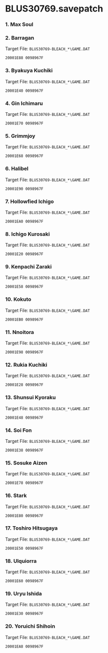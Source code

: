 # BLUS30769.savepatch

### 1. Max Soul
### 2. Barragan

Target File: `BLUS30769-BLEACH_*\GAME.DAT`

```
20001E88 0098967F
```

### 3. Byakuya Kuchiki

Target File: `BLUS30769-BLEACH_*\GAME.DAT`

```
20001E40 0098967F
```

### 4. Gin Ichimaru

Target File: `BLUS30769-BLEACH_*\GAME.DAT`

```
20001E70 0098967F
```

### 5. Grimmjoy

Target File: `BLUS30769-BLEACH_*\GAME.DAT`

```
20001E68 0098967F
```

### 6. Halibel

Target File: `BLUS30769-BLEACH_*\GAME.DAT`

```
20001E90 0098967F
```

### 7. Hollowfied Ichigo

Target File: `BLUS30769-BLEACH_*\GAME.DAT`

```
20001EA0 0098967F
```

### 8. Ichigo Kurosaki

Target File: `BLUS30769-BLEACH_*\GAME.DAT`

```
20001E20 0098967F
```

### 9. Kenpachi Zaraki

Target File: `BLUS30769-BLEACH_*\GAME.DAT`

```
20001E58 0098967F
```

### 10. Kokuto

Target File: `BLUS30769-BLEACH_*\GAME.DAT`

```
20001EB0 0098967F
```

### 11. Nnoitora

Target File: `BLUS30769-BLEACH_*\GAME.DAT`

```
20001E98 0098967F
```

### 12. Rukia Kuchiki

Target File: `BLUS30769-BLEACH_*\GAME.DAT`

```
20001E28 0098967F
```

### 13. Shunsui Kyoraku

Target File: `BLUS30769-BLEACH_*\GAME.DAT`

```
20001E48 0098967F
```

### 14. Soi Fon

Target File: `BLUS30769-BLEACH_*\GAME.DAT`

```
20001E38 0098967F
```

### 15. Sosuke Aizen

Target File: `BLUS30769-BLEACH_*\GAME.DAT`

```
20001E78 0098967F
```

### 16. Stark

Target File: `BLUS30769-BLEACH_*\GAME.DAT`

```
20001E80 0098967F
```

### 17. Toshiro Hitsugaya

Target File: `BLUS30769-BLEACH_*\GAME.DAT`

```
20001E50 0098967F
```

### 18. Ulquiorra

Target File: `BLUS30769-BLEACH_*\GAME.DAT`

```
20001E60 0098967F
```

### 19. Uryu Ishida

Target File: `BLUS30769-BLEACH_*\GAME.DAT`

```
20001E30 0098967F
```

### 20. Yoruichi Shihoin

Target File: `BLUS30769-BLEACH_*\GAME.DAT`

```
20001EA8 0098967F
```

